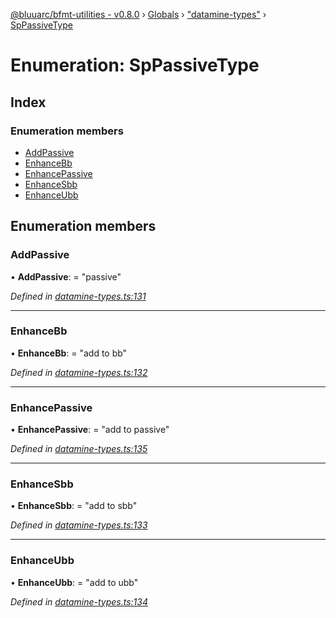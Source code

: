 [@bluuarc/bfmt-utilities - v0.8.0](../README.md) › [Globals](../globals.md) › ["datamine-types"](../modules/_datamine_types_.md) › [SpPassiveType](_datamine_types_.sppassivetype.md)

# Enumeration: SpPassiveType

## Index

### Enumeration members

* [AddPassive](_datamine_types_.sppassivetype.md#addpassive)
* [EnhanceBb](_datamine_types_.sppassivetype.md#enhancebb)
* [EnhancePassive](_datamine_types_.sppassivetype.md#enhancepassive)
* [EnhanceSbb](_datamine_types_.sppassivetype.md#enhancesbb)
* [EnhanceUbb](_datamine_types_.sppassivetype.md#enhanceubb)

## Enumeration members

###  AddPassive

• **AddPassive**: = "passive"

*Defined in [datamine-types.ts:131](https://github.com/BluuArc/bfmt-utilities/blob/master/src/datamine-types.ts#L131)*

___

###  EnhanceBb

• **EnhanceBb**: = "add to bb"

*Defined in [datamine-types.ts:132](https://github.com/BluuArc/bfmt-utilities/blob/master/src/datamine-types.ts#L132)*

___

###  EnhancePassive

• **EnhancePassive**: = "add to passive"

*Defined in [datamine-types.ts:135](https://github.com/BluuArc/bfmt-utilities/blob/master/src/datamine-types.ts#L135)*

___

###  EnhanceSbb

• **EnhanceSbb**: = "add to sbb"

*Defined in [datamine-types.ts:133](https://github.com/BluuArc/bfmt-utilities/blob/master/src/datamine-types.ts#L133)*

___

###  EnhanceUbb

• **EnhanceUbb**: = "add to ubb"

*Defined in [datamine-types.ts:134](https://github.com/BluuArc/bfmt-utilities/blob/master/src/datamine-types.ts#L134)*
